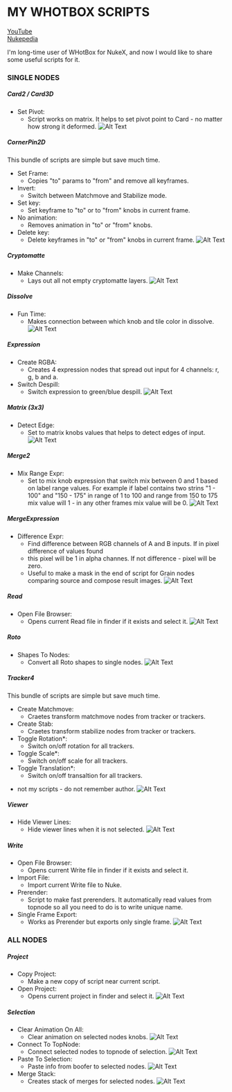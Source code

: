 # MY WHOTBOX SCRIPTS

[YouTube](https://www.youtube.com/@parfprod1/videos)  
[Nukepedia](http://www.nukepedia.com/)

I'm long-time user of WHotBox for NukeX, and now I would like to share some useful scripts for it.

### SINGLE NODES

##### Card2 / Card3D
- Set Pivot:
  - Script works on matrix. It helps to set pivot point to Card - no matter how strong it deformed.
![Alt Text](http://www.nukepedia.com/images/users/NyanNyanGringo/my_whotbox_scripts/my_whotbox_scripts_card2.gif)

##### CornerPin2D
This bundle of scripts are simple but save much time.
- Set Frame:
  - Copies "to" params to "from" and remove all keyframes.
- Invert:
  - Switch between Matchmove and Stabilize mode.
- Set key:
  - Set keyframe to "to" or to "from" knobs in current frame.
- No animation:
  - Removes animation in "to" or "from" knobs.
- Delete key:
  - Delete keyframes in "to" or "from" knobs in current frame.
![Alt Text](http://www.nukepedia.com/images/users/NyanNyanGringo/my_whotbox_scripts/my_whotbox_scripts_cornerpin.gif)

##### Cryptomatte
- Make Channels:
  - Lays out all not empty cryptomatte layers.
![Alt Text](http://www.nukepedia.com/images/users/NyanNyanGringo/my_whotbox_scripts/my_whotbox_scripts_crypt.gif)

##### Dissolve
- Fun Time:
  - Makes connection between which knob and tile color in dissolve.
![Alt Text](http://www.nukepedia.com/images/users/NyanNyanGringo/my_whotbox_scripts/my_whotbox_scripts_dissolve.gif)

##### Expression
- Create RGBA:
  - Creates 4 expression nodes that spread out input for 4 channels: r, g, b and a.
- Switch Despill:
  - Switch expression to green/blue despill.
![Alt Text](http://www.nukepedia.com/images/users/NyanNyanGringo/my_whotbox_scripts/my_whotbox_scripts_expr.gif)

##### Matrix (3x3)
- Detect Edge:
  - Set to matrix knobs values that helps to detect edges of input.
![Alt Text](http://www.nukepedia.com/images/users/NyanNyanGringo/my_whotbox_scripts/my_whotbox_scripts_matrix.gif)

##### Merge2
- Mix Range Expr:
  - Set to mix knob expression that switch mix between 0 and 1 based on label range values. For example if label contains two strins "1 - 100" and "150 - 175" in range of 1 to 100  and range from 150 to 175 mix value will 1 - in any other frames mix value will be 0.
![Alt Text](http://www.nukepedia.com/images/users/NyanNyanGringo/my_whotbox_scripts/my_whotbox_scripts_merge2.gif)

##### MergeExpression
- Difference Expr:
  - Find difference between RGB channels of A and B inputs. If in pixel difference of values found
  - this pixel will be 1 in alpha channes. If not difference - pixel will be zero.
  - Useful to make a mask in the end of script for Grain nodes comparing source and compose result images.
![Alt Text](http://www.nukepedia.com/images/users/NyanNyanGringo/my_whotbox_scripts/my_whotbox_scripts_mergedifference.gif)

##### Read
- Open File Browser:
  - Opens current Read file in finder if it exists and select it.
![Alt Text](http://www.nukepedia.com/images/users/NyanNyanGringo/my_whotbox_scripts/my_whotbox_scripts_read.gif)

##### Roto
- Shapes To Nodes:
  - Convert all Roto shapes to single nodes.
![Alt Text](http://www.nukepedia.com/images/users/NyanNyanGringo/my_whotbox_scripts/my_whotbox_scripts_roto.gif)

##### Tracker4
This bundle of scripts are simple but save much time.
- Create Matchmove:
  - Craetes transform matchmove nodes from tracker or trackers.
- Create Stab:
  - Craetes transform stabilize nodes from tracker or trackers.
- Toggle Rotation*:
  - Switch on/off rotation for all trackers.
- Toggle Scale*:
  - Switch on/off scale for all trackers.
- Toggle Translation*:
  - Switch on/off transaltion for all trackers.
* not my scripts - do not remember author.
![Alt Text](http://www.nukepedia.com/images/users/NyanNyanGringo/my_whotbox_scripts/my_whotbox_scripts_tracker4.gif)

##### Viewer
- Hide Viewer Lines:
  - Hide viewer lines when it is not selected.
![Alt Text](http://www.nukepedia.com/images/users/NyanNyanGringo/my_whotbox_scripts/my_whotbox_scripts_viewer.gif)

##### Write
- Open File Browser:
  - Opens current Write file in finder if it exists and select it.
- Import File:
  - Import current Write file to Nuke.
- Prerender:
  - Script to make fast prerenders. It automatically read values from topnode so all you need to do is to write unique name.
- Single Frame Export:
  - Works as Prerender but exports only single frame.
![Alt Text](http://www.nukepedia.com/images/users/NyanNyanGringo/my_whotbox_scripts/my_whotbox_scripts_write.gif)

### ALL NODES

##### Project
- Copy Project:
  - Make a new copy of script near current script.
- Open Project:
  - Opens current project in finder and select it.
![Alt Text](http://www.nukepedia.com/images/users/NyanNyanGringo/my_whotbox_scripts/my_whotbox_scripts_project.gif)

##### Selection
- Clear Animation On All:
  - Clear animation on selected nodes knobs.
![Alt Text](http://www.nukepedia.com/images/users/NyanNyanGringo/my_whotbox_scripts/my_whotbox_scripts_clear_anim.gif)
- Connect To TopNode:
  - Connect selected nodes to topnode of selection.
![Alt Text](http://www.nukepedia.com/images/users/NyanNyanGringo/my_whotbox_scripts/my_whotbox_scripts_topnode.gif)
- Paste To Selection:
  - Paste info from boofer to selected nodes.
![Alt Text](http://www.nukepedia.com/images/users/NyanNyanGringo/my_whotbox_scripts/my_whotbox_scripts_paste.gif)
- Merge Stack:
  - Creates stack of merges for selected nodes.
![Alt Text](http://www.nukepedia.com/images/users/NyanNyanGringo/my_whotbox_scripts/my_whotbox_scripts_mergestack.gif)